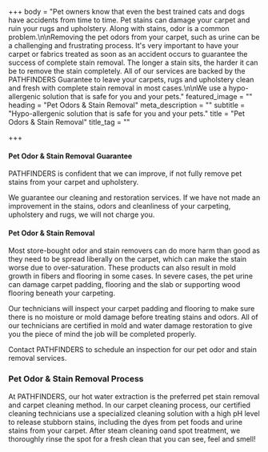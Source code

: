 +++
body = "Pet owners know that even the best trained cats and dogs have accidents from time to time. Pet stains can damage your carpet and ruin your rugs and upholstery. Along with stains, odor is a common problem.\n\nRemoving the pet odors from your carpet, such as urine can be a challenging and frustrating process. It's very important to have your carpet or fabrics treated as soon as an accident occurs to guarantee the success of complete stain removal. The longer a stain sits, the harder it can be to remove the stain completely. All of our services are backed by the PATHFINDERS Guarantee to leave your carpets, rugs and upholstery clean and fresh with complete stain removal in most cases.\n\nWe use a hypo-allergenic solution that is safe for you and your pets."
featured_image = ""
heading = "Pet Odors & Stain Removal"
meta_description = ""
subtitle = "Hypo-allergenic solution that is safe for you and your pets."
title = "Pet Odors & Stain Removal"
title_tag = ""

+++
#### Pet Odor & Stain Removal Guarantee

PATHFINDERS is confident that we can improve, if not fully remove pet stains from your carpet and upholstery.

We guarantee our cleaning and restoration services. If we have not made an improvement in the stains, odors and cleanliness of your carpeting, upholstery and rugs, we will not charge you.

#### Pet Odor & Stain Removal

Most store-bought odor and stain removers can do more harm than good as they need to be spread liberally on the carpet, which can make the stain worse due to over-saturation.  These products can also result in mold growth in fibers and flooring in some cases. In severe cases, the pet urine can damage carpet padding, flooring and the slab or supporting wood flooring beneath your carpeting.

Our technicians will inspect your carpet padding and flooring to make sure there is no moisture or mold damage before treating stains and odors. All of our technicians are certified in mold and water damage restoration to give you the piece of mind the job will be completed properly.

Contact PATHFINDERS to schedule an inspection for our pet odor and stain removal services.

### Pet Odor & Stain Removal Process

At PATHFINDERS, our hot water extraction is the preferred pet stain removal and carpet cleaning method. In our carpet cleaning process, our certified cleaning technicians use a specialized cleaning solution with a high pH level to release stubborn stains, including the dyes from pet foods and urine stains from your carpet. After steam cleaning oand spot treatment, we thoroughly rinse the spot for a fresh clean that you can see, feel and smell!